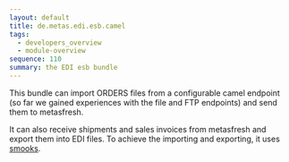 ```yaml
---
layout: default
title: de.metas.edi.esb.camel
tags: 
  - developers_overview
  - module-overview
sequence: 110
summary: the EDI esb bundle
---
```


This bundle can import ORDERS files from a configurable camel endpoint (so far we gained experiences with the file and FTP endpoints) and send them to metasfresh.

It can also receive shipments and sales invoices from metasfresh and export them into EDI files. To achieve the importing and exporting, it uses [smooks](http://www.smooks.org/).
